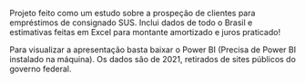 Projeto feito como um estudo sobre a prospeção de clientes para empréstimos de consignado SUS. Inclui dados de todo o Brasil e estimativas feitas em Excel para montante amortizado e juros praticado!

Para visualizar a apresentação basta baixar o Power BI (Precisa de Power BI instalado na máquina). Os dados são de 2021, retirados de sites públicos do governo federal.
